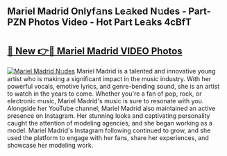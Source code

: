 ## Mariel Madrid Onlyf𝚊ns Le𝚊ked N𝚞des - Part-PZN Photos Video - Hot Part Le𝚊ks 4cBfT

# <h2><a href="http://ab29162.deff.icu/?id=Mariel+Madrid">🔗 New 👉🔴 Mariel Madrid VIDEO Photos</a></h2>

[![Mariel Madrid N𝚞des](https://i.imgur.com/rIISA9y.gif)](http://ab29162.deff.icu/?id=Mariel+Madrid)
Mariel Madrid is a talented and innovative young artist who is making a significant impact in the music industry. With her powerful vocals, emotive lyrics, and genre-bending sound, she is an artist to watch in the years to come. Whether you're a fan of pop, rock, or electronic music, Mariel Madrid's music is sure to resonate with you. Alongside her YouTube channel, Mariel Madrid also maintained an active presence on Instagram. Her stunning looks and captivating personality caught the attention of modeling agencies, and she began working as a model. Mariel Madrid's Instagram following continued to grow, and she used the platform to engage with her fans, share her experiences, and showcase her modeling work.
